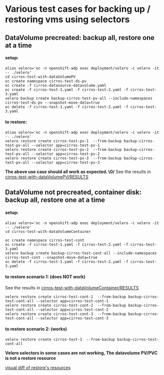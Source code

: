 # Various test cases for backing up / restoring vms using selectors

## DataVolume precreated: backup all, restore one at a time
#### setup:
```
alias velero='oc -n openshift-adp exec deployment/velero -c velero -it -- ./velero'
cd cirros-test-with-dataVolumePV 
oc create namespace cirros-test-ds-pv
oc create -f cirros-datasource-datavolume.yaml
oc create -f cirros-test-1.yaml -f cirros-test-2.yaml -f cirros-test-3.yaml
velero backup create backup-cirros-test-pv-all --include-namespaces cirros-test-ds-pv --snapshot-move-data=true
oc delete -f cirros-test-1.yaml -f cirros-test-2.yaml -f cirros-test-3.yaml
```

#### to restore:
```
alias velero='oc -n openshift-adp exec deployment/velero -c velero -it -- ./velero'
velero restore create cirros-test-pv-1  --from-backup backup-cirros-test-pv-all --selector app=cirros-test-pv-1
velero restore create cirros-test-pv-2  --from-backup backup-cirros-test-pv-all --selector app=cirros-test-pv-2
velero restore create cirros-test-pv-3  --from-backup backup-cirros-test-pv-all --selector app=cirros-test-pv-3
```

**The above use case should all work as expected. \0/**
See the results in [cirros-test-with-dataVolumePV/RESULTS](cirros-test-with-dataVolumePV/RESULTS)

## DataVolume not precreated, container disk: backup all, restore one at a time
#### setup:
```
alias velero='oc -n openshift-adp exec deployment/velero -c velero -it -- ./velero'
cd cirros-test-with-dataVolumeContainer

oc create namespace cirros-test-cont
oc create -f cirros-test-1.yaml -f cirros-test-2.yaml -f cirros-test-3.yaml
velero backup create backup-cirros-test-cont-all --include-namespaces cirros-test-cont --snapshot-move-data=true
oc delete -f cirros-test-1.yaml -f cirros-test-2.yaml -f cirros-test-3.yaml
```
#### to restore scenario 1: (does NOT work)
See the results in [cirros-test-with-dataVolumeContainer/RESULTS](cirros-test-with-dataVolumeContainer/RESULTS)

```
velero restore create cirros-test-cont-1  --from-backup backup-cirros-test-cont-all --selector app=cirros-test-cont-1
velero restore create cirros-test-cont-2  --from-backup backup-cirros-test-cont-all --selector app=cirros-test-cont-2
velero restore create cirros-test-cont-3  --from-backup backup-cirros-test-cont-all --selector app=cirros-test-cont-3
```

#### to restore scenario 2: (works)
```
velero restore create cirros-test-1  --from-backup backup-cirros-test-cont-all
```

**Velero selectors in some cases are not working, The datavolume PV/PVC is not a restore resource**

[visual diff of restore's resources](cirros-test-with-dataVolumeContainer/RESULTS/visual_diff_of_restore.png)